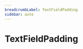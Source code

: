 ```yaml
---
breadcrumbLabel: TextFieldPadding
sidebar: auto
---
```


# TextFieldPadding

<ProxySummary/>

<ApiDocs/>
